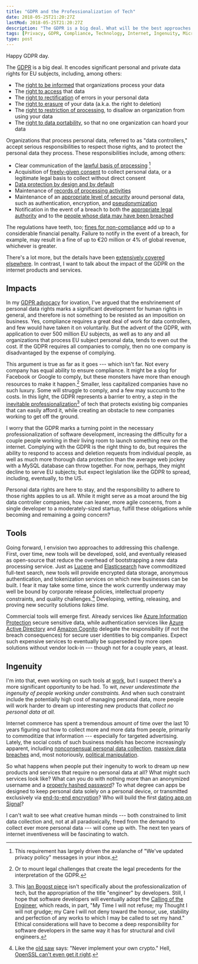 ```yaml
---
title: "GDPR and the Professionalization of Tech"
date: 2018-05-25T21:20:27Z
lastMod: 2018-05-25T21:20:27Z
description: "The GDPR is a big deal. What will be the best approaches to comply? Hard work, good tools, and ingenious new products."
tags: [Privacy, GDPR, Compliance, Technology, Internet, Ingenuity, Microsoft Azure, Amazon AWS, Ian Bogost, Sarah Jamie Lewis]
type: post
---
```


Happy GDPR day.

The [GDPR] is a big deal. It encodes significant personal and private data
rights for EU subjects, including, among others:

*   The [right to be informed] that organizations process your data
*   The [right to access] that data
*   The [right to rectification] of errors in your personal data
*   The [right to erasure] of your data (a.k.a. the right to deletion)
*   The [right to restriction of processing], to disallow an organization from
    using your data
*   The [right to data portability], so that no one organization can hoard your
    data

Organizations that process personal data, referred to as "data controllers,"
accept serious responsibilities to respect those rights, and to protect the
personal data they process. These responsibilities include, among others:

*   Clear communication of the [lawful basis of processing] [^gdpr-pro-emails]
*   Acquisition of [freely-given consent] to collect personal data, or a
    legitimate legal basis to collect without direct consent
*   [Data protection by design and by default]
*   Maintenance of [records of processing activities]
*   Maintenance of an [appropriate level of security] around personal data, such
    as authentication, encryption, and [pseudonymization]
*   Notification in the event of a breach to both the [appropriate legal
    authority] and to the [people whose data may have been breached]

The regulations have teeth, too; [fines for non-compliance] add up to a
considerable financial penalty. Failure to notify in the event of a breach, for
example, may result in a fine of up to €20 million or 4% of global revenue,
whichever is greater.

There's a lot more, but the details have been [extensively covered elsewhere].
In contrast, I want to talk about the impact of the GDPR on the internet
products and services.

Impacts
-------

In my [GDPR advocacy] for iovation, I've argued that the enshrinement of
personal data rights marks a significant development for human rights in
general, and therefore is not something to be resisted as an imposition on
business. Yes, compliance requires a great deal of work for data controllers,
and few would have taken it on voluntarily. But the advent of the GDPR, with
application to over 500 million EU subjects, as well as to any and all
organizations that process EU subject personal data, tends to even out the cost.
If the GDPR requires all companies to comply, then no one company is
disadvantaged by the expense of complying.

This argument is true as far as it goes --- which isn't far. Not every company
has equal ability to ensure compliance. It might be a slog for Facebook or
Google to comply, but these monsters have more than enough resources to make it
happen.[^gdpr-pro-challenge] Smaller, less capitalized companies have no such
luxury. Some will struggle to comply, and a few may succumb to the costs. In
this light, the GDPR represents a barrier to entry, a step in the [inevitable
professionalization][Ian Bogost piece][^gdpr-pro-engineer] of tech that protects
existing big companies that can easily afford it, while creating an obstacle to
new companies working to get off the ground.

I worry that the GDPR marks a turning point in the necessary professionalization
of software development, increasing the difficulty for a couple people working
in their living room to launch something new on the internet. Complying with the
GDPR is the right thing to do, but requires the ability to respond to access and
deletion requests from individual people, as well as much more thorough data
protection than the average web jockey with a MySQL database can throw together.
For now, perhaps, they might decline to serve EU subjects; but expect
legislation like the GDPR to spread, including, eventually, to the US.

Personal data rights are here to stay, and the responsibility to adhere to those
rights applies to us all. While it might serve as a moat around the big data
controller companies, how can leaner, more agile concerns, from a single
developer to a moderately-sized startup, fulfill these obligations while
becoming and remaining a going concern?

Tools
-----

Going forward, I envision two approaches to addressing this challenge. First,
over time, new tools will be developed, sold, and eventually released as
open-source that reduce the overhead of bootstrapping a new data processing
service. Just as [Lucene] and [Elasticsearch] have commoditized full-text
search, new tools will provide encrypted data storage, anonymous authentication,
and tokenization services on which new businesses can be built. I fear it may
take some time, since the work currently underway may well be bound by corporate
release policies, intellectual property constraints, and quality
challenges.[^gdpr-pro-own] Developing, vetting, releasing, and proving new
security solutions *takes time.*

Commercial tools will emerge first. Already services like [Azure Information
Protection] secure sensitive data, while authentication services like [Azure
Active Directory] and [Amazon Cognito] delegate the responsibility (if not the
breach consequences) for secure user identities to big companies. Expect such
expensive services to eventually be superseded by more open solutions without
vendor lock-in --- though not for a couple years, at least.

Ingenuity
---------

I'm into that, even working on such tools at [work], but I suspect there's a
more significant opportunity to be had. To wit, *never underestimate the
ingenuity of people working under constraints.* And when such constraint include
the potentially high cost of managing personal data, more people will work
harder to dream up interesting new products that *collect no personal data at
all.*

Internet commerce has spent a tremendous amount of time over the last 10 years
figuring out how to collect more and more data from people, primarily to
commoditize that information --- especially for targeted advertising. Lately,
the social costs of such business models has become increasingly apparent,
including [nonconsensual personal data collection], [massive data breaches] and,
most notoriously, [political manipulation].

So what happens when people put their ingenuity to work to dream up new products
and services that require no personal data at all? What might such services look
like? What can you do with nothing more than an anonymized username and a
[properly hashed password]? To what degree can apps be designed to keep personal
data solely on a personal device, or transmitted exclusively via [end-to-end
encryption]? Who will build the first [dating app on Signal]?

I can't wait to see what creative human minds --- both constrained to limit data
collection and, not at all paradoxically, freed from the demand to collect ever
more personal data --- will come up with. The next ten years of internet
inventiveness will be fascinating to watch.

  [^gdpr-pro-emails]: This requirement has largely driven the avalanche of
    "We've updated privacy policy" messages in your inbox.

  [^gdpr-pro-challenge]: Or to mount legal challenges that create the legal
    precedents for the interpretation of the GDPR.

  [^gdpr-pro-engineer]: This [Ian Bogost piece] isn't specifically about the
    professionalization of tech, but the appropriation of the title "engineer"
    by developers. Still, I hope that software developers will eventually adopt
    the [Calling of the Engineer], which reads, in part, "My Time I will not
    refuse; my Thought I will not grudge; my Care I will not deny toward the
    honour, use, stability and perfection of any works to which I may be called
    to set my hand." Ethical considerations will have to become a deep
    responsibility for software developers in the same way it has for structural
    and civil engineers.
  
  [^gdpr-pro-own]: Like the [old saw] says: "Never implement your own crypto."
    Hell, [OpenSSL can't even get it right].

  [GDPR]: https://en.wikipedia.org/wiki/General_Data_Protection_Regulation
    "Wikipedia: “General Data Protection Regulation”"
  [right to be informed]: https://gdpr-info.eu/art-13-gdpr/
    "Art. 13 GDPR: Information to be provided where personal data are collected from the data subject"
  [right to access]: https://gdpr-info.eu/art-15-gdpr/
    "Art. 15: GDPR Right of access by the data subject"
  [right to rectification]: https://gdpr-info.eu/art-16-gdpr/
    "Art. 16 GDPR: Right to rectification"
  [right to erasure]: https://gdpr-info.eu/art-17-gdpr/
    "Art. 17 GDPR: Right to erasure (‘right to be forgotten’)"
  [right to restriction of processing]: https://gdpr-info.eu/art-18-gdpr/
    "Art. 18 GDPR: Right to restriction of processing"
  [right to data portability]: https://gdpr-info.eu/art-20-gdpr/
    "Art. 20 GDPR: Right to data portability"
  [lawful basis of processing]: https://gdpr-info.eu/art-6-gdpr/
    "Art. 6 GDPR: Lawfulness of processing"
  [freely-given consent]: https://gdpr-info.eu/art-7-gdpr/
    "Art. 7 GDPR: Conditions for consent"
  [Data protection by design and by default]: https://gdpr-info.eu/art-25-gdpr/
    "Art. 25 GDPR: Data protection by design and by default"
  [records of processing activities]: https://gdpr-info.eu/art-30-gdpr/
    "Art. 30 GDPR: Records of processing activities"
  [appropriate level of security]: https://gdpr-info.eu/art-32-gdpr/
    "Art. 32 GDPR: Security of processing"
  [pseudonymization]: https://en.wikipedia.org/wiki/Pseudonymization
    "Wikipedia: “Pseudonymization”"
  [people whose data may have been breached]: https://gdpr-info.eu/art-34-gdpr/
    "Art. 34 GDPR: Communication of a personal data breach to the data subject"
  [appropriate legal authority]: https://gdpr-info.eu/art-33-gdpr/
    "Art. 33 GDPR: Notification of a personal data breach to the supervisory authority"
  [extensively covered elsewhere]: https://duckduckgo.com/?q=GDPR
    "Duck Duck Go Search for “GDPR”"
  [fines for non-compliance]: https://gdpr-info.eu/art-83-gdpr/
    "Art. 83 GDPR: General conditions for imposing administrative fines"
  [GDPR advocacy]:
    https://www.iovation.com/resources/webinars/4-gdpr-hacks-to-mitigate-breach-risks-post-gdpr
    "iovation Webtalk: “4 GDPR Hacks to Mitigate Breach Risks Post GDPR”"
   [Ian Bogost piece]:
     https://www.theatlantic.com/technology/archive/2015/11/programmers-should-not-call-themselves-engineers/414271/
     "The Atlantic: “Programmers: Stop Calling Yourselves Engineers”"
  [Calling of the Engineer]:
    https://en.wikipedia.org/wiki/Ritual_of_the_Calling_of_an_Engineer
    "Wikipedia: “Ritual of the Calling of an Engineer”"
  [Lucene]: https://lucene.apache.org "Apache Lucene"
  [Elasticsearch]: https://www.elastic.co/products/elasticsearch
  [old saw]: https://xkcd.com/153/ "XKCD: “Cryptography”"
  [OpenSSL can't even get it right]: http://heartbleed.com "The Heartbleed Bug"
  [Azure Information Protection]:
    https://azure.microsoft.com/en-us/services/information-protection/
  [Azure Active Directory]: https://azure.microsoft.com/en-us/services/active-directory-b2c/
  [Amazon Cognito]: https://aws.amazon.com/cognito/
  [work]: https://iovation.com "iovation"
  [nonconsensual personal data collection]:
    https://motherboard.vice.com/en_us/article/bjpx3w/what-are-data-brokers-and-how-to-stop-my-private-data-collection
    "Motherboard: “What Are 'Data Brokers,' and Why Are They Scooping Up Information About You?”"
  [massive data breaches]: https://www.schneier.com/blog/archives/2017/09/on_the_equifax_.html
    "Schneier on Security: “On the Equifax Data Breach”"
  [political manipulation]: https://nyti.ms/2GB9dK4
    "New York Times: “How Trump Consultants Exploited the Facebook Data of Millions”"
  [properly hashed password]: https://password-hashing.net
    "Password Hashing Competition"
  [end-to-end encryption]: https://en.wikipedia.org/wiki/End-to-end_encryption
    "Wikipedia: “End-to-end encryption”"
  [dating app on Signal]: https://twitter.com/SarahJamieLewis/status/978060904259469312
    "Epic @SarahJamieLewis thread on decentralization, federation, and privacy"